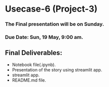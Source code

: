 # Usecase-6 (Project-3)
### The Final presentation will be on Sunday.
### Due Date: Sun, 19 May, 9:00 am.
## Final Deliverables:
 * Notebook file(.ipynb).
 * Presentation of the story using streamlit app. 
 * streamlit app. 
 * README.md file.